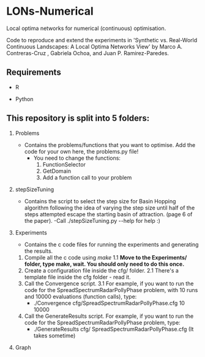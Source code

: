 # LONs-Numerical
Local optima networks for numerical (continuous) optimisation.

Code to reproduce and extend the experiments in 'Synthetic vs. Real-World Continuous Landscapes: A Local Optima Networks View' by Marco  A. Contreras-Cruz , Gabriela Ochoa, and Juan P. Ramirez-Paredes.

## Requirements
 - R
 	
 - Python
 	

## This repository is split into 5 folders:

1. Problems
	- Contains the problems/functions that you want to optimise. Add the code for your own here, the problems.py file!
		- You need to change the functions:
			1. FunctionSelector
			2. GetDomain
			3. Add a function call to your problem


2. stepSizeTuning
	- Contains the script to select the step size for Basin Hopping algorithm following the idea of varying the step size until half of the steps attempted escape the starting basin of attraction. (page 6 of the paper).
	-Call ./stepSizeTuning.py --help for help :)

3. Experiments
	- Contains the c code files for running the experiments and generating the results.
	1. Compile all the c code using *make*
	1.1 **Move to the Experiments/ folder, type make, wait. You should only need to do this once.**
	2. Create a configuration file inside the cfg/ folder.
	2.1 There's a template file inside the cfg folder - read it.
	3. Call the Convergence script.
	3.1 For example, if you want to run the code for the  SpreadSpectrumRadarPollyPhase problem, with 10 runs and 10000 evaluations (function calls), type:
		- ./Convergence cfg/SpreadSpectrumRadarPollyPhase.cfg 10 10000
	4. Call the GenerateResults script.
	For example, if you want to run the code for the  SpreadSpectrumRadarPollyPhase problem, type:
		- ./GenerateResults cfg/ SpreadSpectrumRadarPollyPhase.cfg (It takes sometime)

	
5. Graph


